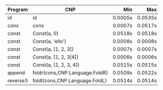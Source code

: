 Program | CNP | Min | Max
--- | --- | ---: | ---:
id | id | 0.0005s | 0.0535s
cons | cons | 0.0007s | 0.0517s
const | Const(a, 0) | 0.0518s | 0.0518s
const | Const(a, 'ello') | 0.0008s | 0.0008s
const | Const(a, [1, 2, 3]) | 0.0007s | 0.0007s
const | Const(a, [1, 2, 3\|4]) | 0.0006s | 0.0006s
const | Const(a, [1, 2, 3, 4]) | 0.0515s | 0.0515s
append | foldr(cons,CNP.Language.FoldR) | 0.0509s | 0.0522s
reverse3 | foldl(cons,CNP.Language.FoldL) | 0.0514s | 0.0514s
